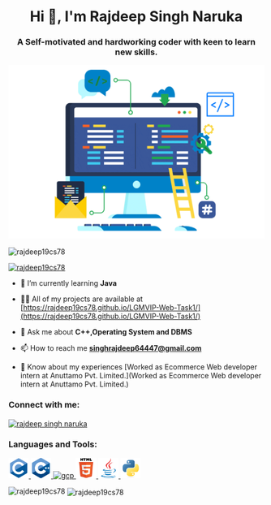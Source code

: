 <h1 align="center">Hi 👋, I'm Rajdeep Singh Naruka</h1>
<h3 align="center">A Self-motivated and hardworking coder with keen to learn new skills.</h3>
<img src="https://github.com/Rajdeep19CS78/Rajdeep19CS78/blob/main/banner1.gif" alt="banner">

<p align="left"> <img src="https://komarev.com/ghpvc/?username=rajdeep19cs78&label=Profile%20views&color=0e75b6&style=flat" alt="rajdeep19cs78" /> </p>

<p align="left"> <a href="https://github.com/ryo-ma/github-profile-trophy"><img src="https://github-profile-trophy.vercel.app/?username=rajdeep19cs78" alt="rajdeep19cs78" /></a> </p>

- 🌱 I’m currently learning **Java**

- 👨‍💻 All of my projects are available at [https://rajdeep19cs78.github.io/LGMVIP-Web-Task1/](https://rajdeep19cs78.github.io/LGMVIP-Web-Task1/)

- 💬 Ask me about **C++,Operating System and DBMS**

- 📫 How to reach me **singhrajdeep64447@gmail.com**

- 📄 Know about my experiences [Worked as Ecommerce Web developer intern at Anuttamo Pvt. Limited.](Worked as Ecommerce Web developer intern at Anuttamo Pvt. Limited.)

<h3 align="left">Connect with me:</h3>
<p align="left">
<a href="https://linkedin.com/in/rajdeep singh naruka" target="blank"><img align="center" src="https://raw.githubusercontent.com/rahuldkjain/github-profile-readme-generator/master/src/images/icons/Social/linked-in-alt.svg" alt="rajdeep singh naruka" height="30" width="40" /></a>
</p>

<h3 align="left">Languages and Tools:</h3>
<p align="left"> <a href="https://www.cprogramming.com/" target="_blank" rel="noreferrer"> <img src="https://raw.githubusercontent.com/devicons/devicon/master/icons/c/c-original.svg" alt="c" width="40" height="40"/> </a> <a href="https://www.w3schools.com/cpp/" target="_blank" rel="noreferrer"> <img src="https://raw.githubusercontent.com/devicons/devicon/master/icons/cplusplus/cplusplus-original.svg" alt="cplusplus" width="40" height="40"/> </a> <a href="https://cloud.google.com" target="_blank" rel="noreferrer"> <img src="https://www.vectorlogo.zone/logos/google_cloud/google_cloud-icon.svg" alt="gcp" width="40" height="40"/> </a> <a href="https://www.w3.org/html/" target="_blank" rel="noreferrer"> <img src="https://raw.githubusercontent.com/devicons/devicon/master/icons/html5/html5-original-wordmark.svg" alt="html5" width="40" height="40"/> </a> <a href="https://www.java.com" target="_blank" rel="noreferrer"> <img src="https://raw.githubusercontent.com/devicons/devicon/master/icons/java/java-original.svg" alt="java" width="40" height="40"/> </a> <a href="https://www.python.org" target="_blank" rel="noreferrer"> <img src="https://raw.githubusercontent.com/devicons/devicon/master/icons/python/python-original.svg" alt="python" width="40" height="40"/> </a> </p>

<p><img align="left" src="https://github-readme-stats.vercel.app/api/top-langs?username=rajdeep19cs78&show_icons=true&locale=en&layout=compact" alt="rajdeep19cs78" /></p>

<p>&nbsp;<img align="center" src="https://github-readme-stats.vercel.app/api?username=rajdeep19cs78&show_icons=true&locale=en" alt="rajdeep19cs78" /></p>

